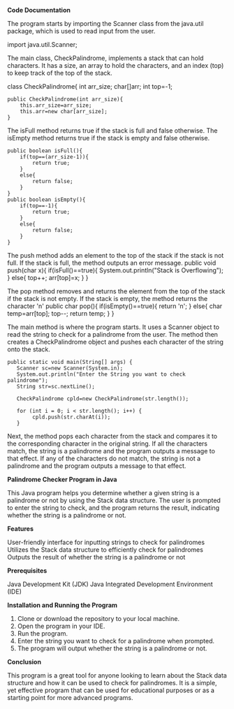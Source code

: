 **Code Documentation**

The program starts by importing the Scanner class from the java.util package, which is used to read input from the user.

import java.util.Scanner;

The main class, CheckPalindrome, implements a stack that can hold characters. It has a size, an array to hold the characters, and an index (top) to keep track of the top of the stack.

class CheckPalindrome{
    int arr_size;
    char[]arr;
    int top=-1;

    public CheckPalindrome(int arr_size){
        this.arr_size=arr_size;
        this.arr=new char[arr_size];
    }

The isFull method returns true if the stack is full and false otherwise. The isEmpty method returns true if the stack is empty and false otherwise.

    public boolean isFull(){
        if(top==(arr_size-1)){
            return true;
        }
        else{
            return false;
        }
    }
    public boolean isEmpty(){
        if(top==-1){
            return true;
        }
        else{
            return false;
        }
    }

The push method adds an element to the top of the stack if the stack is not full. If the stack is full, the method outputs an error message.
    public void push(char x){
        if(isFull()==true){
            System.out.println("Stack is Overflowing");
        }
        else{
            top++;
            arr[top]=x;
        }
    }

The pop method removes and returns the element from the top of the stack if the stack is not empty. If the stack is empty, the method returns the character 'n'
    public char pop(){
        if(isEmpty()==true){
            return 'n';
        }
        else{
            char temp=arr[top];
            top--;
            return temp;
        }
    }

The main method is where the program starts. It uses a Scanner object to read the string to check for a palindrome from the user. The method then creates a CheckPalindrome object and pushes each character of the string onto the stack.

    public static void main(String[] args) {
       Scanner sc=new Scanner(System.in);
       System.out.println("Enter the String you want to check palindrome");
       String str=sc.nextLine();

       CheckPalindrome cpld=new CheckPalindrome(str.length());
      
       for (int i = 0; i < str.length(); i++) {
            cpld.push(str.charAt(i));
       }

Next, the method pops each character from the stack and compares it to the corresponding character in the original string. If all the characters match, the string is a palindrome and the program outputs a message to that effect. If any of the characters do not match, the string is not a palindrome and the program outputs a message to that effect.


**Palindrome Checker Program in Java**


This Java program helps you determine whether a given string is a palindrome or not by using the Stack data structure. The user is prompted to enter the string to check, and the program returns the result, indicating whether the string is a palindrome or not.


**Features**

User-friendly interface for inputting strings to check for palindromes
Utilizes the Stack data structure to efficiently check for palindromes
Outputs the result of whether the string is a palindrome or not

**Prerequisites**

Java Development Kit (JDK)
Java Integrated Development Environment (IDE)

**Installation and Running the Program**

1) Clone or download the repository to your local machine.
2) Open the program in your IDE.
3) Run the program.
4) Enter the string you want to check for a palindrome when prompted.
5) The program will output whether the string is a palindrome or not.

**Conclusion**

This program is a great tool for anyone looking to learn about the Stack data structure and how it can be used to check for palindromes. It is a simple, yet effective program that can be used for educational purposes or as a starting point for more advanced programs.
